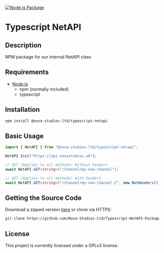 [![Node.js Package](https://github.com/Nova-Studios-Ltd/Typescript-NetAPI-Package/actions/workflows/npm-publish.yml/badge.svg)](https://github.com/Nova-Studios-Ltd/Typescript-NetAPI-Package/actions/workflows/npm-publish.yml)
# Typescript NetAPI

## Description

NPM package for our internal NetAPI class

## Requirements

- [Node.js](https://nodejs.org/en/download/)
  - npm (normally included)
  - typescript


## Installation
```sh
npm install @nova-studios-ltd/typescript-netapi
```

## Basic Usage
```typescript
import { NetAPI } from "@nova-studios-ltd/typescript-netapi";

NetAPI.Init("https://api.novastudios.uk");

// GET (Applies to all methods) Without headers
await NetAPI.GET<string>("/Channel/my-new-channel");

// GET (Applies to all methods) With headers
await NetAPI.GET<string>("/Channel/my-new-channel-2", new NetHeaders().WithAuthorization("MyPassword"));

```

## Getting the Source Code

Download a zipped version [here](https://github.com/Nova-Studios-Ltd/Typescript-NetAPI-Package/archive/refs/heads/master.zip)
or clone via HTTPS:

```sh
git clone https://github.com/Nova-Studios-Ltd/Typescript-NetAPI-Package.git
```

## License

This project is currently licensed under a GPLv3 license.